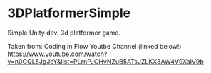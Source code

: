 # 3DPlatformerSimple
Simple Unity dev. 3d platformer game.

Taken from: Coding in Flow Youtbe Channel (linked below!)
https://www.youtube.com/watch?v=n0GQL5JgJcY&list=PLrnPJCHvNZuB5ATsJZLKX3AW4V9XaIV9b
